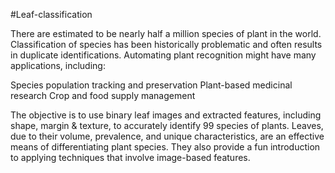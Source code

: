 #Leaf-classification

There are estimated to be nearly half a million species of plant in the world. 
Classification of species has been historically problematic and often results 
in duplicate identifications. Automating plant recognition might have many 
applications, including:

  Species population tracking and preservation
  Plant-based medicinal research
  Crop and food supply management

The objective is to use binary leaf images and extracted features, 
including shape, margin & texture, to accurately identify 99 species of plants.
Leaves, due to their volume, prevalence, and unique characteristics, are an
effective means of differentiating plant species. 
They also provide a fun introduction to applying techniques that involve 
image-based features.

